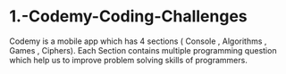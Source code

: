 # 1.-Codemy-Coding-Challenges
Codemy is a mobile app which has 4 sections ( Console , Algorithms , Games , Ciphers).
Each Section contains multiple programming question which help us to improve problem solving skills of programmers.
